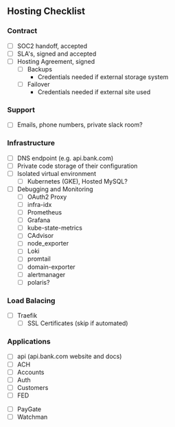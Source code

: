 ## Hosting Checklist

### Contract

- [ ] SOC2 handoff, accepted
- [ ] SLA's, signed and accepted
- [ ] Hosting Agreement, signed
   - [ ] Backups
      - Credentials needed if external storage system
   - [ ] Failover
      - Credentials needed if external site used

### Support

- [ ] Emails, phone numbers, private slack room?

### Infrastructure

- [ ] DNS endpoint (e.g. api.bank.com)
- [ ] Private code storage of their configuration
- [ ] Isolated virtual environment
   - [ ] Kubernetes (GKE), Hosted MySQL?
- [ ] Debugging and Monitoring
   - [ ] OAuth2 Proxy
   - [ ] infra-idx
   - [ ] Prometheus
   - [ ] Grafana
   - [ ] kube-state-metrics
   - [ ] CAdvisor
   - [ ] node_exporter
   - [ ] Loki
   - [ ] promtail
   - [ ] domain-exporter
   - [ ] alertmanager
   - [ ] polaris?

### Load Balacing

- [ ] Traefik
   - [ ] SSL Certificates (skip if automated)

### Applications

- [ ] api (api.bank.com website and docs)
- [ ] ACH
- [ ] Accounts
- [ ] Auth
- [ ] Customers
- [ ] FED
<!-- - [ ] ImageCashLetter -->
- [ ] PayGate
- [ ] Watchman
<!-- - [ ] Wire -->

